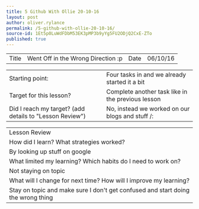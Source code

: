 ```yaml
---
title: 5 Github With Ollie 20-10-16
layout: post
author: oliver.rylance
permalink: /5-github-with-ollie-20-10-16/
source-id: 1Et5p0LuWdFDbM53EK3pMP3b9yYg5FU2ODjQ2CxE-ZTo
published: true
---
```

<table>
  <tr>
    <td>Title</td>
    <td>Went Off in the Wrong Direction :p</td>
    <td>Date</td>
    <td>06/10/16</td>
  </tr>
</table>


<table>
  <tr>
    <td>Starting point:</td>
    <td>Four tasks in and we already started it a bit</td>
  </tr>
  <tr>
    <td>Target for this lesson?</td>
    <td>Complete another task like in the previous lesson</td>
  </tr>
  <tr>
    <td>Did I reach my target? 
(add details to "Lesson Review")</td>
    <td>No, instead we worked on our blogs and stuff /:</td>
  </tr>
</table>


<table>
  <tr>
    <td>Lesson Review</td>
  </tr>
  <tr>
    <td>How did I learn? What strategies worked?</td>
  </tr>
  <tr>
    <td>By looking up stuff on google</td>
  </tr>
  <tr>
    <td>What limited my learning? Which habits do I need to work on? </td>
  </tr>
  <tr>
    <td>Not staying on topic</td>
  </tr>
  <tr>
    <td>What will I change for next time? How will I improve my learning?</td>
  </tr>
  <tr>
    <td>Stay on topic and make sure I don't get confused and start doing the wrong thing</td>
  </tr>
</table>


